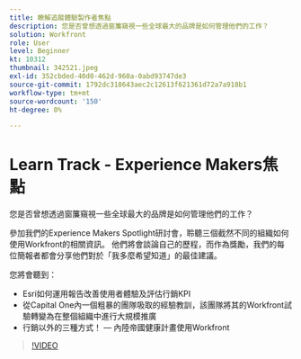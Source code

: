 ```yaml
---
title: 瞭解追蹤體驗製作者焦點
description: 您是否曾想透過窗簾窺視一些全球最大的品牌是如何管理他們的工作？
solution: Workfront
role: User
level: Beginner
kt: 10312
thumbnail: 342521.jpeg
exl-id: 352cbded-40d0-462d-960a-0abd93747de3
source-git-commit: 1792dc318643aec2c12613f621361d72a7a918b1
workflow-type: tm+mt
source-wordcount: '150'
ht-degree: 0%

---
```


# Learn Track - Experience Makers焦點

您是否曾想透過窗簾窺視一些全球最大的品牌是如何管理他們的工作？

參加我們的Experience Makers Spotlight研討會，聆聽三個截然不同的組織如何使用Workfront的相關資訊。 他們將會談論自己的歷程，而作為獎勵，我們的每位簡報者都會分享他們對於「我多麼希望知道」的最佳建議。

您將會聽到：

* Esri如何運用報告改善使用者體驗及評估行銷KPI
* 從Capital One內一個粗暴的團隊吸取的經驗教訓，該團隊將其的Workfront試驗轉變為在整個組織中進行大規模推廣
* 行銷以外的三種方式！  — 內陸帝國健康計畫使用Workfront

>[!VIDEO](https://video.tv.adobe.com/v/342521/?quality=12&learn=on)

